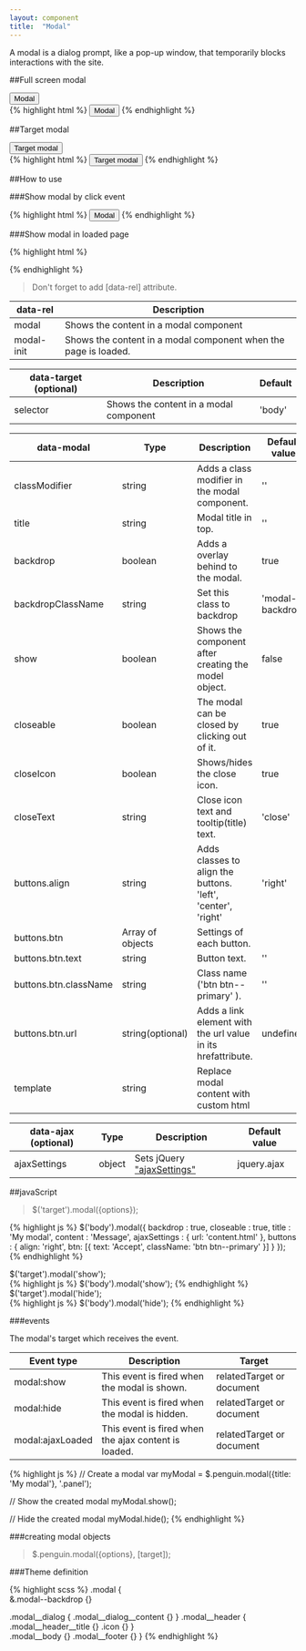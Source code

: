```yaml
---
layout: component
title:  "Modal"
---
```


A modal is a dialog prompt, like a pop-up window, that temporarily blocks interactions with the site.

##Full screen modal

<div class="penguin-example">
	<button class="btn btn--primary" data-rel="modal" data-modal="{title: 'Modal', content: 'Content', closeable: true, buttons: {align: 'right', btn: [{text: 'Accept', className: 'btn btn--primary'}]}}">Modal</button>
</div>
{% highlight html %}
<button class="btn btn--primary" data-rel="modal" data-modal="{title: 'Modal', content: 'Content', closeable: true, buttons: {align: 'right', btn: [{text: 'Accept', className: 'btn btn--primary'}]}}">
	Modal
</button>
{% endhighlight %}


##Target modal

<div class="penguin-example">
	<div class="demo demo--target"></div>
	<button class="btn btn--primary" data-rel="modal" data-target=".demo--target" data-modal="{title: 'Modal', content: 'Content', buttons: {btn: [{text: 'Accept', className: 'btn btn--primary'}]}}">Target modal</button>
</div>
{% highlight html %}
<button class="btn btn--primary" data-rel="modal" data-target=".demo--target" data-modal="{title: 'Modal', content: 'Content', buttons: {btn: [{text: 'Accept', className: 'btn btn--primary'}]}}">
	Target modal
</button>
{% endhighlight %}


##How to use

###Show modal by click event

{% highlight html %}
<button data-rel="modal" data-target="selector" data-modal="{options}" data-ajax="{ajaxSettings}">Modal</button>
{% endhighlight %}

###Show modal in loaded page

{% highlight html %}
<div data-rel="modal-init" data-modal="{options}" data-ajax="{ajaxSettings}"></div>
{% endhighlight %}

> Don't forget to add [data-rel] attribute.

| data-rel   | Description                                                     |
|------------|-----------------------------------------------------------------|
| modal      | Shows the content in a modal component                          |
| modal-init | Shows the content in a modal component when the page is loaded. |



| data-target (optional) | Description                            | Default |
|------------------------|----------------------------------------|---------|
| selector               | Shows the content in a modal component | 'body'  |


| data-modal            | Type             | Description                                                  | Default value     |
|-----------------------|------------------|--------------------------------------------------------------|-------------------|
| classModifier         | string           | Adds a class modifier in the modal component.                | ''                |
| title                 | string           | Modal title in top.                                          | ''                |
| backdrop              | boolean          | Adds a overlay behind to the modal.                          | true              |
| backdropClassName     | string           | Set this class to backdrop                                   | 'modal--backdrop' |
| show                  | boolean          | Shows the component after creating the model object.         | false             |
| closeable             | boolean          | The modal can be closed by clicking out of it.               | true              |
| closeIcon             | boolean          | Shows/hides the close icon.                                  | true              |
| closeText             | string           | Close icon text and tooltip(title) text.                     | 'close'           |
| buttons.align         | string           | Adds classes to align the buttons. 'left', 'center', 'right' | 'right'           |
| buttons.btn           | Array of objects | Settings of each button.                                     |                   |
| buttons.btn.text      | string           | Button text.                                                 | ''                |
| buttons.btn.className | string           | Class name ('btn btn--primary' ).                            | ''                |
| buttons.btn.url       | string(optional) | Adds a link element with the url value in its hrefattribute. | undefined         |
| template              | string           | Replace modal content with custom html                       |                   |


| data-ajax (optional) | Type   | Description               | Default value |
|----------------------|--------|---------------------------|---------------|
| ajaxSettings         | object | Sets jQuery ["ajaxSettings"](http://api.jquery.com/jquery.ajax) | jquery.ajax   |


##javaScript

> $('target').modal({options});

{% highlight js %}
$('body').modal({
    backdrop      : true,
    closeable     : true,
    title         : 'My modal',
    content       : 'Message',
    ajaxSettings  : {
      url: 'content.html'
    },
    buttons       : {
        align: 'right',
        btn: [{
            text: 'Accept',
            className: 'btn btn--primary'
        }]
    }
});
{% endhighlight %}

<div class="penguin-example">
$('target').modal('show');
</div>
{% highlight js %}
$('body').modal('show');
{% endhighlight %}

<div class="penguin-example">
$('target').modal('hide');
</div>
{% highlight js %}
$('body').modal('hide');
{% endhighlight %}

###events

The modal's target which receives the event.

| Event type       | Description                                          | Target                    |
|------------------|------------------------------------------------------|---------------------------|
| modal:show       | This event is fired when the modal is shown.         | relatedTarget or document |
| modal:hide       | This event is fired when the modal is hidden.        | relatedTarget or document |
| modal:ajaxLoaded | This event is fired when the ajax content is loaded. | relatedTarget or document |

{% highlight js %}
// Create a modal
var myModal = $.penguin.modal({title: 'My modal'}, '.panel');

// Show the created modal
myModal.show();

// Hide the created modal
myModal.hide();
{% endhighlight %}


###creating modal objects
> $.penguin.modal({options}, [target]);

###Theme definition

{% highlight scss %}
.modal {   
  &.modal--backdrop {}

  .modal__dialog {
    .modal__dialog__content {}
  }
  .modal__header {
    .modal__header__title {} 
    .icon {} 
  }  
  .modal__body {}
  .modal__footer {} 
}
{% endhighlight %}